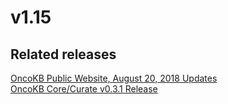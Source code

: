 # v1.15

## Related releases
[OncoKB Public Website, August 20, 2018 Updates](https://github.com/oncokb/oncokb-public/releases/tag/0.9)  
[OncoKB Core/Curate v0.3.1 Release](https://github.com/oncokb/oncokb/releases/tag/v0.3.1)  

